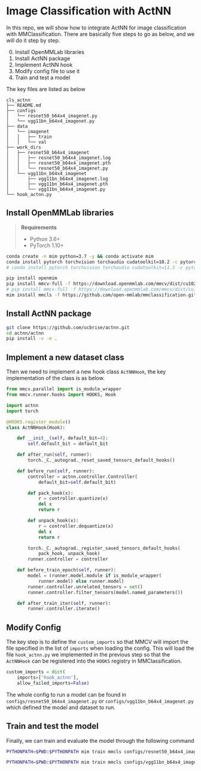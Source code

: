 # Image Classification with ActNN

In this repo, we will show how to integrate ActNN for image classification with MMClassification. There are basically five steps to go as below, and we will do it step by step.

0. Install OpenMMLab libraries
1. Install ActNN package
2. Implement ActNN hook
3. Modify config file to use it
4. Train and test a model

The key files are listed as below

```
cls_actnn
├── README.md
├── configs
│   └── resnet50_b64x4_imagenet.py
│   └── vgg11bn_b64x4_imagenet.py
├── data
│   └── imagenet
│   │   ├── train
│   │   └── val
├── work_dirs
│   ├── resnet50_b64x4_imagenet
│   │   ├── resnet50_b64x4_imagenet.log
│   │   ├── resnet50_b64x4_imagenet.pth
│   │   └── resnet50_b64x4_imagenet.py
│   └── vgg11bn_b64x4_imagenet
│       ├── vgg11bn_b64x4_imagenet.log
│       ├── vgg11bn_b64x4_imagenet.pth
│       └── vgg11bn_b64x4_imagenet.py
└── hook_actnn.py
```

## Install OpenMMLab libraries

> **Requirements**
> - Python 3.6+
> - PyTorch 1.10+

```bash
conda create -n mim python=3.7 -y && conda activate mim
conda install pytorch torchvision torchaudio cudatoolkit=10.2 -c pytorch
# conda install pytorch torchvision torchaudio cudatoolkit=11.3 -c pytorch

pip install openmim
pip install mmcv-full -f https://download.openmmlab.com/mmcv/dist/cu102/torch1.10.0/index.html
# pip install mmcv-full -f https://download.openmmlab.com/mmcv/dist/cu113/torch1.10.0/index.html
mim install mmcls -f https://github.com/open-mmlab/mmclassification.git
```

## Install ActNN package

```bash
git clone https://github.com/ucbrise/actnn.git
cd actnn/actnn
pip install -v -e .
```

## Implement a new dataset class

Then we need to implement a new hook class `ActNNHook`, the key implementation of the class is as below.

```python
from mmcv.parallel import is_module_wrapper
from mmcv.runner.hooks import HOOKS, Hook

import actnn
import torch

@HOOKS.register_module()
class ActNNHook(Hook):

    def __init__(self, default_bit=4):
        self.default_bit = default_bit

    def after_run(self, runner):
        torch._C._autograd._reset_saved_tensors_default_hooks()

    def before_run(self, runner):
        controller = actnn.controller.Controller(
            default_bit=self.default_bit)

        def pack_hook(x):
            r = controller.quantize(x)
            del x
            return r

        def unpack_hook(x):
            r = controller.dequantize(x)
            del x
            return r

        torch._C._autograd._register_saved_tensors_default_hooks(
            pack_hook, unpack_hook)
        runner.controller = controller

    def before_train_epoch(self, runner):
        model = (runner.model.module if is_module_wrapper(
            runner.model) else runner.model)
        runner.controller.unrelated_tensors = set()
        runner.controller.filter_tensors(model.named_parameters())

    def after_train_iter(self, runner):
        runner.controller.iterate()
```

## Modify Config

The key step is to define the `custom_imports` so that MMCV will import the file specified in the list of `imports` when loading the config.
This will load the file `hook_actnn.py` we implemented in the previous step
so that the `ActNNHook` can be registered into the `HOOKS` registry in MMClassification.

```python
custom_imports = dict(
    imports=['hook_actnn'],
    allow_failed_imports=False)
```

The whole config to run a model can be found in `configs/resnet50_b64x4_imagenet.py` or `configs/vgg11bn_b64x4_imagenet.py` which defined the model and dataset to run.

## Train and test the model

Finally, we can train and evaluate the model through the following command

```bash
PYTHONPATH=$PWD:$PYTHONPATH mim train mmcls configs/resnet50_b64x4_imagenet.py --launcher pytorch --gpus 4 --work-dir work_dirs/resnet50_b64x4_imagenet

PYTHONPATH=$PWD:$PYTHONPATH mim train mmcls configs/vgg11bn_b64x4_imagenet.py --launcher pytorch --gpus 4 --work-dir work_dirs/vgg11bn_b64x4_imagenet
```
